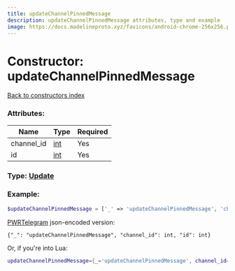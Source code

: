 ```yaml
---
title: updateChannelPinnedMessage
description: updateChannelPinnedMessage attributes, type and example
image: https://docs.madelineproto.xyz/favicons/android-chrome-256x256.png
---
```

# Constructor: updateChannelPinnedMessage  
[Back to constructors index](index.md)



### Attributes:

| Name     |    Type       | Required |
|----------|---------------|----------|
|channel\_id|[int](../types/int.md) | Yes|
|id|[int](../types/int.md) | Yes|



### Type: [Update](../types/Update.md)


### Example:

```php
$updateChannelPinnedMessage = ['_' => 'updateChannelPinnedMessage', 'channel_id' => int, 'id' => int];
```  

[PWRTelegram](https://pwrtelegram.xyz) json-encoded version:

```
{"_": "updateChannelPinnedMessage", "channel_id": int, "id": int}
```


Or, if you're into Lua:

```lua
updateChannelPinnedMessage={_='updateChannelPinnedMessage', channel_id=int, id=int}

```


